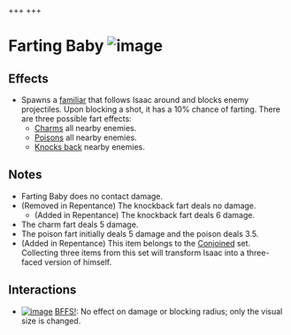 +++
+++

 # Farting Baby ![image](/image/Farting_Baby.png) 

Effects
---------


* Spawns a [familiar](/wiki/Familiar "Familiar") that follows Isaac around and blocks enemy projectiles. Upon blocking a shot, it has a 10% chance of farting. There are three possible fart effects:
	+ [Charms](/wiki/Charm "Charm") all nearby enemies.
	+ [Poisons](/wiki/Poison "Poison") all nearby enemies.
	+ [Knocks back](/wiki/Knockback "Knockback") nearby enemies.


Notes
-------


* Farting Baby does no contact damage.
* (Removed in Repentance) The knockback fart deals no damage.
	+ (Added in Repentance) The knockback fart deals 6 damage.
* The charm fart deals 5 damage.
* The poison fart initially deals 5 damage and the poison deals 3.5.
* (Added in Repentance) This item belongs to the [Conjoined](/wiki/Conjoined "Conjoined") set. Collecting three items from this set will transform Isaac into a three-faced version of himself.


Interactions
--------------


* [![image](/image/BFFS!.png)](/wiki/BFFS! "BFFS!") [BFFS!](/wiki/BFFS! "BFFS!"): No effect on damage or blocking radius; only the visual size is changed.


